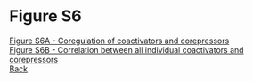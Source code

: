 # Figure S6

[Figure S6A - Coregulation of coactivators and corepressors](../Scripts/FigS6A_Cofactors_Direction.md)<br>
[Figure S6B - Correlation between all individual coactivators and corepressors](../Scripts/FigS6B_Cofactors_Compare.md)<br>
[Back](../README.md)